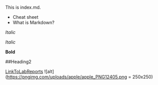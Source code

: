This is index.md.

* Cheat sheet
* What is Markdown?

_Italic_

*Italic*

**Bold**

##Heading2

[LinkToLabReports](https://charlotqi.github.io/cse15l-lab-reports/)
![alt](https://pngimg.com/uploads/apple/apple_PNG12405.png = 250x250)
